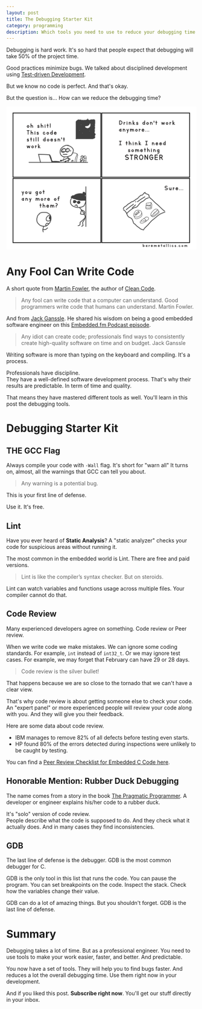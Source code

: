 ```yaml
---
layout: post
title: The Debugging Starter Kit
category: programming
description: Which tools you need to use to reduce your debugging time
---
```



Debugging is hard work. 
It's so hard that people expect that debugging will take 50% of the project time.

Good practices minimize bugs. 
We talked about disciplined development using [Test-driven Development]({{site.baseurl}}/topics/test-driven-development-essentials/). 

But we know no code is perfect. And that's okay. 

But the question is... How can we reduce the debugging time? 



![debugging with C lint, gdb, code review](/images/posts/debugging-tools.png)

# Any Fool Can Write Code

A short quote from [Martin Fowler](https://martinfowler.com/), the author of [Clean Code](https://amzn.to/2J7mMTE).

> Any fool can write code that a computer can understand. Good programmers write code that humans can understand. Martin Fowler.

And from [Jack Ganssle](http://www.ganssle.com/). He shared his wisdom on being a good embedded software engineer on this [Embedded.fm Podcast episode](https://embedded.fm/episodes/2014/5/27/53-being-a-grownup-engineer).

> Any idiot can create code; professionals find ways to consistently create high-quality software on time and on budget. Jack Ganssle

Writing software is more than typing on the keyboard and compiling. It's a process. 

Professionals have discipline.  
They have a well-defined software development process.
That's why their results are predictable. 
In term of time and quality.
 
That means they have mastered different tools as well.
 You'll learn in this post the debugging tools. 

# Debugging Starter Kit

## THE GCC Flag
Always compile your code with `-Wall` flag. It's short for "warn all" 
It turns on, almost, all the warnings that GCC can tell you about. 

> Any warning is a potential bug.

This is your first line of defense. 

Use it. It's free. 

## Lint
Have you ever heard of **Static Analysis**?
A "static analyzer" checks your code for suspicious areas without running it.

The most common in the embedded world is Lint. There are free and paid versions.

> Lint is like the compiler’s syntax checker. But on steroids. 

Lint can watch variables and functions usage across multiple files. Your compiler cannot do that. 

## Code Review
Many experienced developers agree on something. Code review or Peer review.

When we write code we make mistakes. We can ignore some coding standards. For example, `int` instead of `int32_t`. 
Or we may ignore test cases. For example, we may forget that February can have 29 or 28 days. 

> Code review is the silver bullet!

That happens because we are so close to the tornado that we can't have a clear view.

That's why code review is about getting someone else to check your code.
An "expert panel" or more experienced people will review your code along with you. And they will give you their feedback.

Here are some data about code review. 

- IBM manages to remove 82% of all defects before testing even starts.
- HP found 80% of the errors detected during inspections were unlikely to be caught by testing.

You can find a [Peer Review Checklist for Embedded C Code here](https://betterembsw.blogspot.com/2018/01/new-peer-review-checklist-for-embedded.html).

## Honorable Mention: Rubber Duck Debugging

The name comes from a story in the book [The Pragmatic Programmer](https://amzn.to/3acWAmz).
A developer or engineer explains his/her code to a rubber duck.

It's "solo" version of code review.  
People describe  what the code is supposed to do. And they check what it actually does.
And in many cases they find inconsistencies. 


## GDB
The last line of defense is the debugger.
GDB is the most common debugger for C.

GDB is the only tool in this list that runs the code.
You can pause the program. You can set breakpoints on the code. Inspect the stack. Check how the variables change their value.

GDB can do a lot of amazing things. But you shouldn't forget. GDB is the last line of defense. 



# Summary
Debugging takes a lot of time. But as a professional engineer. You need to use tools to make your work easier, faster, and better. And predictable.

You now have a set of tools. They will help you to find bugs faster. And reduces a lot the overall debugging time. 
Use them right now in your development. 

And if you liked this post. **Subscribe right now**. You'll get our stuff directly in your inbox. 

